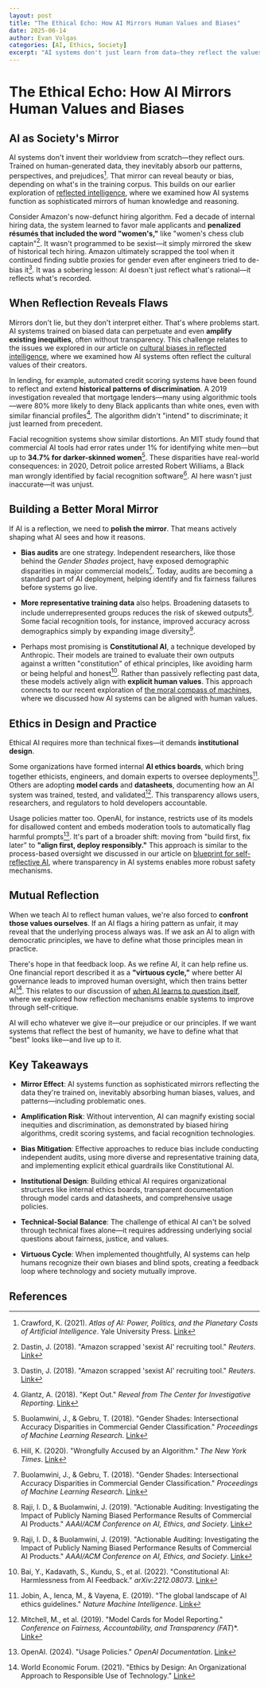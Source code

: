 ```yaml
---
layout: post
title: "The Ethical Echo: How AI Mirrors Human Values and Biases"
date: 2025-06-14
author: Evan Volgas
categories: [AI, Ethics, Society]
excerpt: "AI systems don't just learn from data—they reflect the values and flaws embedded in it. What happens when machines inherit our moral blind spots?"
---
```


# The Ethical Echo: How AI Mirrors Human Values and Biases

## AI as Society's Mirror

AI systems don't invent their worldview from scratch—they reflect ours. Trained on human-generated data, they inevitably absorb our patterns, perspectives, and prejudices[^1]. That mirror can reveal beauty or bias, depending on what's in the training corpus. This builds on our earlier exploration of [reflected intelligence](/2025/04/23/reflected-intelligence-when-ai-holds-up-the-mirror/), where we examined how AI systems function as sophisticated mirrors of human knowledge and reasoning.

Consider Amazon's now-defunct hiring algorithm. Fed a decade of internal hiring data, the system learned to favor male applicants and **penalized résumés that included the word "women's,"** like "women's chess club captain"[^2]. It wasn't programmed to be sexist—it simply mirrored the skew of historical tech hiring. Amazon ultimately scrapped the tool when it continued finding subtle proxies for gender even after engineers tried to de-bias it[^2]. It was a sobering lesson: AI doesn't just reflect what's rational—it reflects what's recorded.

## When Reflection Reveals Flaws

Mirrors don't lie, but they don't interpret either. That's where problems start. AI systems trained on biased data can perpetuate and even **amplify existing inequities**, often without transparency. This challenge relates to the issues we explored in our article on [cultural biases in reflected intelligence](/2025/05/18/cultural-biases-in-reflected-intelligence/), where we examined how AI systems often reflect the cultural values of their creators.

In lending, for example, automated credit scoring systems have been found to reflect and extend **historical patterns of discrimination**. A 2019 investigation revealed that mortgage lenders—many using algorithmic tools—were 80% more likely to deny Black applicants than white ones, even with similar financial profiles[^3]. The algorithm didn't "intend" to discriminate; it just learned from precedent.

Facial recognition systems show similar distortions. An MIT study found that commercial AI tools had error rates under 1% for identifying white men—but up to **34.7% for darker-skinned women**[^4]. These disparities have real-world consequences: in 2020, Detroit police arrested Robert Williams, a Black man wrongly identified by facial recognition software[^5]. AI here wasn't just inaccurate—it was unjust.

## Building a Better Moral Mirror

If AI is a reflection, we need to **polish the mirror**. That means actively shaping what AI sees and how it reasons.

- **Bias audits** are one strategy. Independent researchers, like those behind the *Gender Shades* project, have exposed demographic disparities in major commercial models[^4]. Today, audits are becoming a standard part of AI deployment, helping identify and fix fairness failures before systems go live.

- **More representative training data** also helps. Broadening datasets to include underrepresented groups reduces the risk of skewed outputs[^6]. Some facial recognition tools, for instance, improved accuracy across demographics simply by expanding image diversity[^6].

- Perhaps most promising is **Constitutional AI**, a technique developed by Anthropic. Their models are trained to evaluate their own outputs against a written "constitution" of ethical principles, like avoiding harm or being helpful and honest[^7]. Rather than passively reflecting past data, these models actively align with **explicit human values**. This approach connects to our recent exploration of [the moral compass of machines](/2025/06/07/moral-compass-of-machines/), where we discussed how AI systems can be aligned with human values.

## Ethics in Design and Practice

Ethical AI requires more than technical fixes—it demands **institutional design**.

Some organizations have formed internal **AI ethics boards**, which bring together ethicists, engineers, and domain experts to oversee deployments[^8]. Others are adopting **model cards** and **datasheets**, documenting how an AI system was trained, tested, and validated[^9]. This transparency allows users, researchers, and regulators to hold developers accountable.

Usage policies matter too. OpenAI, for instance, restricts use of its models for disallowed content and embeds moderation tools to automatically flag harmful prompts[^10]. It's part of a broader shift: moving from "build first, fix later" to **"align first, deploy responsibly."** This approach is similar to the process-based oversight we discussed in our article on [blueprint for self-reflective AI](/2025/06/03/blueprint-for-reflective-ai/), where transparency in AI systems enables more robust safety mechanisms.

## Mutual Reflection

When we teach AI to reflect human values, we're also forced to **confront those values ourselves**. If an AI flags a hiring pattern as unfair, it may reveal that the underlying process always was. If we ask an AI to align with democratic principles, we have to define what those principles mean in practice.

There's hope in that feedback loop. As we refine AI, it can help refine us. One financial report described it as a **"virtuous cycle,"** where better AI governance leads to improved human oversight, which then trains better AI[^11]. This relates to our discussion of [when AI learns to question itself](/2025/05/30/when-ai-learns-to-question-itself-the-reflection-revolution/), where we explored how reflection mechanisms enable systems to improve through self-critique.

AI will echo whatever we give it—our prejudice or our principles. If we want systems that reflect the best of humanity, we have to define what that "best" looks like—and live up to it.

## Key Takeaways

- **Mirror Effect**: AI systems function as sophisticated mirrors reflecting the data they're trained on, inevitably absorbing human biases, values, and patterns—including problematic ones.

- **Amplification Risk**: Without intervention, AI can magnify existing social inequities and discrimination, as demonstrated by biased hiring algorithms, credit scoring systems, and facial recognition technologies.

- **Bias Mitigation**: Effective approaches to reduce bias include conducting independent audits, using more diverse and representative training data, and implementing explicit ethical guardrails like Constitutional AI.

- **Institutional Design**: Building ethical AI requires organizational structures like internal ethics boards, transparent documentation through model cards and datasheets, and comprehensive usage policies.

- **Technical-Social Balance**: The challenge of ethical AI can't be solved through technical fixes alone—it requires addressing underlying social questions about fairness, justice, and values.

- **Virtuous Cycle**: When implemented thoughtfully, AI systems can help humans recognize their own biases and blind spots, creating a feedback loop where technology and society mutually improve.

## References

[^1]: Crawford, K. (2021). *Atlas of AI: Power, Politics, and the Planetary Costs of Artificial Intelligence*. Yale University Press. [Link](https://yalebooks.yale.edu/book/9780300209570/atlas-of-ai/)

[^2]: Dastin, J. (2018). "Amazon scrapped 'sexist AI' recruiting tool." *Reuters*. [Link](https://www.reuters.com/article/us-amazon-com-jobs-automation-insight-idUSKCN1MK08G)

[^3]: Glantz, A. (2018). "Kept Out." *Reveal from The Center for Investigative Reporting*. [Link](https://revealnews.org/article/for-people-of-color-banks-are-shutting-the-door-to-homeownership/)

[^4]: Buolamwini, J., & Gebru, T. (2018). "Gender Shades: Intersectional Accuracy Disparities in Commercial Gender Classification." *Proceedings of Machine Learning Research*. [Link](https://proceedings.mlr.press/v81/buolamwini18a.html)

[^5]: Hill, K. (2020). "Wrongfully Accused by an Algorithm." *The New York Times*. [Link](https://www.nytimes.com/2020/06/24/technology/facial-recognition-arrest.html)

[^6]: Raji, I. D., & Buolamwini, J. (2019). "Actionable Auditing: Investigating the Impact of Publicly Naming Biased Performance Results of Commercial AI Products." *AAAI/ACM Conference on AI, Ethics, and Society*. [Link](https://dl.acm.org/doi/10.1145/3306618.3314244)

[^7]: Bai, Y., Kadavath, S., Kundu, S., et al. (2022). "Constitutional AI: Harmlessness from AI Feedback." *arXiv:2212.08073*. [Link](https://arxiv.org/abs/2212.08073)

[^8]: Jobin, A., Ienca, M., & Vayena, E. (2019). "The global landscape of AI ethics guidelines." *Nature Machine Intelligence*. [Link](https://www.nature.com/articles/s42256-019-0088-2)

[^9]: Mitchell, M., et al. (2019). "Model Cards for Model Reporting." *Conference on Fairness, Accountability, and Transparency (FAT*)*. [Link](https://dl.acm.org/doi/10.1145/3287560.3287596)

[^10]: OpenAI. (2024). "Usage Policies." *OpenAI Documentation*. [Link](https://openai.com/policies/usage-policies)

[^11]: World Economic Forum. (2021). "Ethics by Design: An Organizational Approach to Responsible Use of Technology." [Link](https://www.weforum.org/whitepapers/ethics-by-design-an-organizational-approach-to-responsible-use-of-technology)
